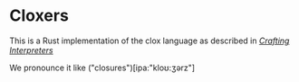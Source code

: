 # Cloxers

This is a Rust implementation of the clox language as described in [_Crafting Interpreters_](https://craftinginterpreters.com/)

We pronounce it like ("closures")[ipa:"kloʊ:ʒərz"]
